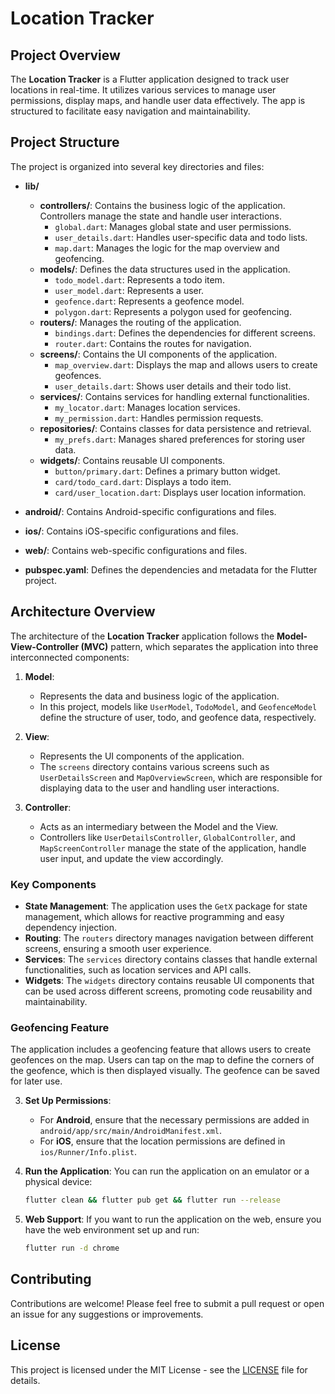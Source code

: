 # Location Tracker

## Project Overview

The **Location Tracker** is a Flutter application designed to track user locations in real-time. It utilizes various services to manage user permissions, display maps, and handle user data effectively. The app is structured to facilitate easy navigation and maintainability.

## Project Structure

The project is organized into several key directories and files:

- **lib/**

  - **controllers/**: Contains the business logic of the application. Controllers manage the state and handle user interactions.
    - `global.dart`: Manages global state and user permissions.
    - `user_details.dart`: Handles user-specific data and todo lists.
    - `map.dart`: Manages the logic for the map overview and geofencing.
  - **models/**: Defines the data structures used in the application.
    - `todo_model.dart`: Represents a todo item.
    - `user_model.dart`: Represents a user.
    - `geofence.dart`: Represents a geofence model.
    - `polygon.dart`: Represents a polygon used for geofencing.
  - **routers/**: Manages the routing of the application.
    - `bindings.dart`: Defines the dependencies for different screens.
    - `router.dart`: Contains the routes for navigation.
  - **screens/**: Contains the UI components of the application.
    - `map_overview.dart`: Displays the map and allows users to create geofences.
    - `user_details.dart`: Shows user details and their todo list.
  - **services/**: Contains services for handling external functionalities.
    - `my_locator.dart`: Manages location services.
    - `my_permission.dart`: Handles permission requests.
  - **repositories/**: Contains classes for data persistence and retrieval.
    - `my_prefs.dart`: Manages shared preferences for storing user data.
  - **widgets/**: Contains reusable UI components.
    - `button/primary.dart`: Defines a primary button widget.
    - `card/todo_card.dart`: Displays a todo item.
    - `card/user_location.dart`: Displays user location information.

- **android/**: Contains Android-specific configurations and files.
- **ios/**: Contains iOS-specific configurations and files.
- **web/**: Contains web-specific configurations and files.
- **pubspec.yaml**: Defines the dependencies and metadata for the Flutter project.

## Architecture Overview

The architecture of the **Location Tracker** application follows the **Model-View-Controller (MVC)** pattern, which separates the application into three interconnected components:

1. **Model**:

   - Represents the data and business logic of the application.
   - In this project, models like `UserModel`, `TodoModel`, and `GeofenceModel` define the structure of user, todo, and geofence data, respectively.

2. **View**:

   - Represents the UI components of the application.
   - The `screens` directory contains various screens such as `UserDetailsScreen` and `MapOverviewScreen`, which are responsible for displaying data to the user and handling user interactions.

3. **Controller**:
   - Acts as an intermediary between the Model and the View.
   - Controllers like `UserDetailsController`, `GlobalController`, and `MapScreenController` manage the state of the application, handle user input, and update the view accordingly.

### Key Components

- **State Management**: The application uses the `GetX` package for state management, which allows for reactive programming and easy dependency injection.
- **Routing**: The `routers` directory manages navigation between different screens, ensuring a smooth user experience.
- **Services**: The `services` directory contains classes that handle external functionalities, such as location services and API calls.
- **Widgets**: The `widgets` directory contains reusable UI components that can be used across different screens, promoting code reusability and maintainability.

### Geofencing Feature

The application includes a geofencing feature that allows users to create geofences on the map. Users can tap on the map to define the corners of the geofence, which is then displayed visually. The geofence can be saved for later use.

3. **Set Up Permissions**:

   - For **Android**, ensure that the necessary permissions are added in `android/app/src/main/AndroidManifest.xml`.
   - For **iOS**, ensure that the location permissions are defined in `ios/Runner/Info.plist`.

4. **Run the Application**:
   You can run the application on an emulator or a physical device:

   ```bash
   flutter clean && flutter pub get && flutter run --release

   ```

5. **Web Support**:
   If you want to run the application on the web, ensure you have the web environment set up and run:
   ```bash
   flutter run -d chrome
   ```

## Contributing

Contributions are welcome! Please feel free to submit a pull request or open an issue for any suggestions or improvements.

## License

This project is licensed under the MIT License - see the [LICENSE](LICENSE) file for details.
